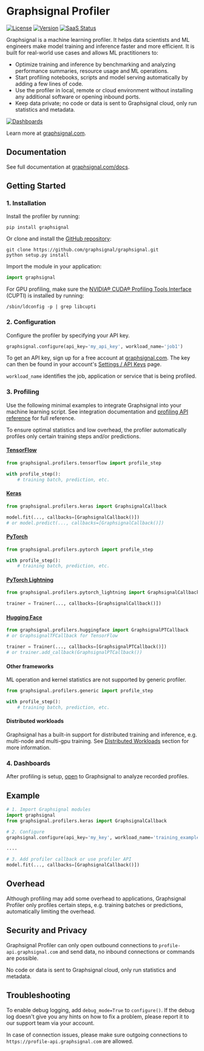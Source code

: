 # Graphsignal Profiler

[![License](http://img.shields.io/github/license/graphsignal/graphsignal)](https://github.com/graphsignal/graphsignal/blob/main/LICENSE)
[![Version](https://img.shields.io/github/v/tag/graphsignal/graphsignal?label=version)](https://github.com/graphsignal/graphsignal)
[![SaaS Status](https://img.shields.io/uptimerobot/status/m787882560-d6b932eb0068e8e4ade7f40c?label=SaaS%20status)](https://stats.uptimerobot.com/gMBNpCqqqJ)


Graphsignal is a machine learning profiler. It helps data scientists and ML engineers make model training and inference faster and more efficient. It is built for real-world use cases and allows ML practitioners to:

* Optimize training and inference by benchmarking and analyzing performance summaries, resource usage and ML operations.
* Start profiling notebooks, scripts and model serving automatically by adding a few lines of code.
* Use the profiler in local, remote or cloud environment without installing any additional software or opening inbound ports.
* Keep data private; no code or data is sent to Graphsignal cloud, only run statistics and metadata.

[![Dashboards](https://graphsignal.com/external/screencast-dashboards.gif)](https://graphsignal.com/)

Learn more at [graphsignal.com](https://graphsignal.com).

## Documentation

See full documentation at [graphsignal.com/docs](https://graphsignal.com/docs/).


## Getting Started

### 1. Installation

Install the profiler by running:

```
pip install graphsignal
```

Or clone and install the [GitHub repository](https://github.com/graphsignal/graphsignal):

```
git clone https://github.com/graphsignal/graphsignal.git
python setup.py install
```

Import the module in your application:

```python
import graphsignal
```

For GPU profiling, make sure the [NVIDIA® CUDA® Profiling Tools Interface](https://developer.nvidia.com/cupti) (CUPTI) is installed by running:

```console
/sbin/ldconfig -p | grep libcupti
```


### 2. Configuration

Configure the profiler by specifying your API key.

```python
graphsignal.configure(api_key='my_api_key', workload_name='job1')
```

To get an API key, sign up for a free account at [graphsignal.com](https://graphsignal.com). The key can then be found in your account's [Settings / API Keys](https://app.graphsignal.com/settings/api_keys) page.

`workload_name` identifies the job, application or service that is being profiled.


### 3. Profiling

Use the following minimal examples to integrate Graphsignal into your machine learning script. See integration documentation and  [profiling API reference](https://graphsignal.com/docs/profiler/api-reference/) for full reference.

To ensure optimal statistics and low overhead, the profiler automatically profiles only certain training steps and/or predictions. 

#### [TensorFlow](https://graphsignal.com/docs/integrations/tensorflow/)

```python
from graphsignal.profilers.tensorflow import profile_step

with profile_step():
    # training batch, prediction, etc.
```

#### [Keras](https://graphsignal.com/docs/integrations/keras/)

```python
from graphsignal.profilers.keras import GraphsignalCallback

model.fit(..., callbacks=[GraphsignalCallback()])
# or model.predict(..., callbacks=[GraphsignalCallback()])
```

#### [PyTorch](https://graphsignal.com/docs/integrations/pytorch/)

```python
from graphsignal.profilers.pytorch import profile_step

with profile_step():
    # training batch, prediction, etc.
```

#### [PyTorch Lightning](https://graphsignal.com/docs/integrations/pytorch-lightning/)

```python
from graphsignal.profilers.pytorch_lightning import GraphsignalCallback

trainer = Trainer(..., callbacks=[GraphsignalCallback()])
```

#### [Hugging Face](https://graphsignal.com/docs/integrations/hugging-face/)

```python
from graphsignal.profilers.huggingface import GraphsignalPTCallback
# or GraphsignalTFCallback for TensorFlow

trainer = Trainer(..., callbacks=[GraphsignalPTCallback()])
# or trainer.add_callback(GraphsignalPTCallback())
```

#### Other frameworks

ML operation and kernel statistics are not supported by generic profiler.

```python
from graphsignal.profilers.generic import profile_step

with profile_step():
    # training batch, prediction, etc.
```

#### Distributed workloads

Graphsignal has a built-in support for distributed training and inference, e.g. multi-node and multi-gpu training. See [Distributed Workloads](https://graphsignal.com/docs/profiler/distributed-workloads/) section for more information.


### 4. Dashboards

After profiling is setup, [open](https://app.graphsignal.com/) to Graphsignal to analyze recorded profiles.


## Example

```python
# 1. Import Graphsignal modules
import graphsignal
from graphsignal.profilers.keras import GraphsignalCallback

# 2. Configure
graphsignal.configure(api_key='my_key', workload_name='training_example')

....

# 3. Add profiler callback or use profiler API
model.fit(..., callbacks=[GraphsignalCallback()])
```


## Overhead

Although profiling may add some overhead to applications, Graphsignal Profiler only profiles certain steps, e.g. training batches or predictions, automatically limiting the overhead.


## Security and Privacy

Graphsignal Profiler can only open outbound connections to `profile-api.graphsignal.com` and send data, no inbound connections or commands are possible. 

No code or data is sent to Graphsignal cloud, only run statistics and metadata.


## Troubleshooting

To enable debug logging, add `debug_mode=True` to `configure()`. If the debug log doesn't give you any hints on how to fix a problem, please report it to our support team via your account.

In case of connection issues, please make sure outgoing connections to `https://profile-api.graphsignal.com` are allowed.
